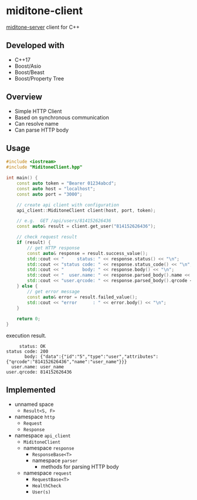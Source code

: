 ﻿# miditone-client
[miditone-server](https://github.com/Yamamoto0773/miditone-server) client for C++

## Developed with
- C++17
- Boost/Asio
- Boost/Beast
- Boost/Property Tree

## Overview
- Simple HTTP Client
- Based on synchronous communication
- Can resolve name
- Can parse HTTP body

## Usage


```cpp
#include <iostream>
#include "MiditoneClient.hpp"

int main() {
    const auto token = "Bearer 01234abcd";
    const auto host = "localhost";
    const auto port = "3000";

    // create api client with configuration
    api_client::MiditoneClient client(host, port, token);

    // e.g.  GET /api/users/814152626436
    const auto& result = client.get_user("814152626436");

    // check request result
    if (result) {
        // get HTTP response
        const auto& response = result.success_value();
        std::cout << "     status: " << response.status() << "\n";
        std::cout << "status code: " << response.status_code() << "\n";
        std::cout << "       body: " << response.body() << "\n";
        std::cout << "  user.name: " << response.parsed_body().name << "\n";
        std::cout << "user.qrcode: " << response.parsed_body().qrcode << "\n";
    } else {
        // get error message
        const auto& error = result.failed_value();
        std::cout << "error      : " << error.body() << "\n";
    }
    
    return 0;
}

```

execution result.
```
     status: OK
status code: 200
       body: {"data":{"id":"5","type":"user","attributes":{"qrcode":"814152626436","name":"user_name"}}}
  user.name: user_name
user.qrcode: 814152626436
```


## Implemented

- unnamed space
  - `Result<S, F>`
- namespace `http` 
  - `Request`
  - `Response`
- namespace `api_client`
  - `MiditoneClient`
  - namespace `response`
    - `ResponseBase<T>`
    - namespace `parser`
      - methods for parsing HTTP body
  - namespace `request`
    - `RequestBase<T>`
    - `HealthCheck`
    - `User(s)`
